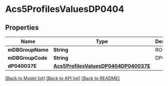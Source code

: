 # Acs5ProfilesValuesDP0404

## Properties
Name | Type | Description | Notes
------------ | ------------- | ------------- | -------------
**mDBGroupName** | **String** | ROOMS | 
**mDBGroupCode** | **String** | DP0404 | 
**dP040037E** | [**Acs5ProfilesValuesDP0404DP040037E**](Acs5ProfilesValuesDP0404DP040037E.md) |  | 

[[Back to Model list]](../README.md#documentation-for-models) [[Back to API list]](../README.md#documentation-for-api-endpoints) [[Back to README]](../README.md)


